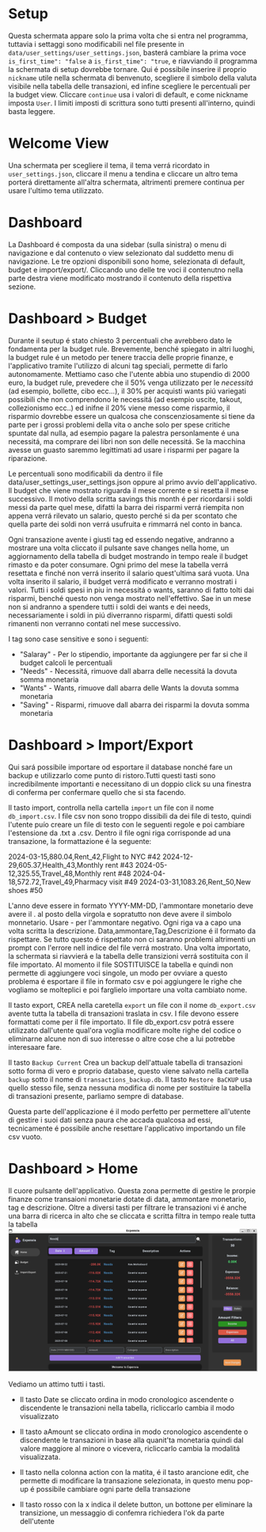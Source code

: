 # Setup

Questa schermata appare solo la prima volta che si entra nel programma, tuttavia i settaggi sono modificabili nel file presente in `data/user_settings/user_settings.json`, basterá cambiare la prima voce `is_first_time": "false` a `is_first_time": "true`, e riavviando il programma la schermata di setup dovrebbe tornare. Qui é possibile inserire il proprio `nickname` utile nella schermata di benvenuto, scegliere il simbolo della valuta visibile nella tabella delle transazioni, ed infine scegliere le percentuali per la budget view. Cliccare  `continue` usa i valori di default, e come nickname imposta `User`. I limiti imposti di scrittura sono tutti presenti all'interno, quindi basta leggere.


# Welcome View

Una schermata per scegliere il tema, il tema verrá ricordato in `user_settings.json`, cliccare il menu a tendina e cliccare un altro tema porterá direttamente all'altra schermata, altrimenti premere continua per usare l'ultimo tema utilizzato.


# Dashboard

La Dashboard é composta da una sidebar (sulla sinistra) o menu di navigazione e dal contenuto o view selezionato dal suddetto menu di navigazione. Le tre opzioni disponibili sono home, selezionata di default, budget e import/export/. Cliccando uno delle tre voci il contenutno nella parte destra viene modificato mostrando il contenuto della rispettiva sezione.


# Dashboard > Budget

Durante il seutup é stato chiesto 3 percentuali che avrebbero dato le fondamenta per la budget rule. Brevemente, benché spiegato in altri luoghi, la budget rule é un metodo per tenere traccia delle proprie finanze, e l'applicativo tramite l'utilizzo di alcuni tag speciali, permette di farlo autonomamente. Mettiamo caso che l'utente abbia uno stupendio di 2000 euro, la budget rule, prevedere che il 50% venga utilizzato per le *necessitá* (ad esempio, bollette, cibo ecc...), il 30% per acquisti wants piú variegati possibili che non comprendono le necessitá (ad esempio uscite, takout, collezionismo ecc..) ed inifne il 20% viene messo come risparmio, il risparmio dovrebbe essere un qualcosa che conscenziosamente si tiene da parte per i grossi problemi della vita o anche solo per spese critiche spuntate dal nulla, ad esempio pagare la palestra personlamente é una necessitá, ma comprare dei libri non son delle necessitá. Se la macchina avesse un guasto saremmo legittimati ad usare i risparmi per pagare la riparazione. 

Le percentuali sono modificabili da dentro il file data/user_settings_user_settings.json oppure al primo avvio dell'applicativo. Il budget che viene mostrato riguarda il mese corrente e si resetta il mese successivo. Il motivo della scritta savings this month é per ricordarsi i soldi messi da parte quel mese, difatti la barra dei risparmi verrá riempita non appena verrá rilevato un salario, questo perché si da per scontato che quella parte dei soldi non verrá usufruita e rimmarrá nel conto in banca.

Ogni transazione avente i giusti tag ed essendo negative, andranno a mostrare una volta cliccato il pulsante save changes nella home, un aggiornamento della tabella di budget mostrando in tempo reale il budget rimasto e da poter consumare. Ogni primo del mese la tabella verrá resettata e finché non verrá inserito il salario quest'ultima sará vuota.
Una volta inserito il salario, il budget verrá modificato e verranno mostrati i valori. Tutti i soldi spesi in piu in necessitá o wants, saranno di fatto tolti dai risparmi, benché questo non venga mostrato nell'effettivo. Sae in un mese non si andranno a spendere tutti i soldi dei wants e dei needs, necessariamente i soldi in piú diverranno risparmi, difatti questi soldi rimanenti non verranno contati nel mese successivo.

I tag sono case sensitive e sono i seguenti:
- "Salaray" - Per lo stipendio, importante da aggiungere per far si che il budget calcoli le percentuali
- "Needs"  - Necessitá, rimuove dall abarra delle necessitá la dovuta somma monetaria
- "Wants" - Wants, rimuove dall abarra delle Wants la dovuta somma monetaria
- "Saving" - Risparmi, rimuove dall abarra dei risparmi la dovuta somma monetaria


# Dashboard > Import/Export

Qui sará possibile importare od esportare il database nonché fare un backup e utilizzarlo come punto di ristoro.Tutti questi tasti sono incredibilmente importanti e necessitano di un doppio click su una finestra di conferma per confermare quello che si sta facendo. 

Il tasto import, controlla nella cartella `import` un file con il nome `db_import.csv`. I file csv non sono troppo dissibili da dei file di testo, quindi l'utente puío creare un file di testo con le seguenti regole e poi cambiare l'estensione da .txt a .csv. Dentro il file ogni riga corrisponde ad una transazione, la formattazione é la seguente: 

2024-03-15,880.04,Rent_42,Flight to NYC #42
2024-12-29,605.37,Health_43,Monthly rent #43
2024-05-12,325.55,Travel_48,Monthly rent #48
2024-04-18,572.72,Travel_49,Pharmacy visit #49
2024-03-31,1083.26,Rent_50,New shoes #50

L'anno deve essere in formato YYYY-MM-DD, l'ammontare monetario deve avere il . al posto della virgola e sopratutto non deve avere il simbolo monnetario. Usare - per l'ammontare negativo. Ogni riga
va a capo una volta scritta la descrizione. Data,ammontare,Tag,Descrizione é il formato da rispettare. Se tutto questo é rispettato non ci saranno problemi altrimenti un prompt con l'errore nell indice del file verrá mostrato. Una volta importato, la schermata si riavvierá e la tabella delle transizioni verrá sostituita con il file importato. Al momento il file SOSTITUISCE la tabella e quindi non permette di aggiungere voci singole, un modo per ovviare a questo problema é esportare il file in formato csv e poi aggiungere le righe che vogliamo se molteplici e poi farglielo importare una volta cambiato nome.

Il tasto export, CREA nella caretella `export` un file con il nome `db_export.csv` avente tutta la tabella di transazioni traslata in csv. I file devono essere formattati come per il file importato. Il file db_export.csv potrá essere utilizzato dall'utente qual'ora voglia modificare molte righe del codice o eliminarne alcune non di suo interesse o altre cose che a lui potrebbe interesaare fare.


Il tasto `Backup Current` Crea un backup dell'attuale tabella di transazioni sotto forma di vero e proprio database, questo viene salvato nella cartella `backup` sotto il nome di `transactions_backup.db`. Il tasto `Restore BaCKUP` usa quello stesso file, senza nessuna modifica di nome per sostituire la tabella di transazioni presente, parliamo sempre di database.


Questa parte dell'applicazione é il modo perfetto per permettere all'utente di gestire i suoi dati senza paura che accada qualcosa ad essi, tecnicamente é possibile anche resettare l'applicativo importando un file csv vuoto.


# Dashboard > Home

Il cuore pulsante dell'applicativo. Questa zona permette di gestire le prorpie finanze come transaioni monetarie dotate di data, ammontare monetario, tag e descrizione. Oltre a diversi tasti per filtrare le transazioni vi é anche una barra di ricerca in alto che se cliccata e scritta filtra in tempo reale tutta la tabella
![alt text](user_guide_images/needs_search_bar.png)

 Vediamo un attimo tutti i tasti.



- Il tasto Date se cliccato ordina in modo cronologico ascendente o discendente le transazioni nella tabella, ricliccarlo cambia il modo visualizzato
- Il tasto aAmount se cliccato ordina in modo cronologico ascendente o discendente le transazioni in base alla quanit'ta monetaria quindi dal valore maggiore al minore o vicevera, ricliccarlo cambia la modalitá visualizzata.
- Il tasto nella colonna action con la matita, é il tasto arancione edit, che permette di modificare la transazione selezionata, in questo menu pop-up é possibile cambiare ogni parte della transazione



- Il tasto rosso con la x indica il delete button, un bottone per eliminare la transizione, un messaggio di confemra richiedera l'ok da parte dell'utente